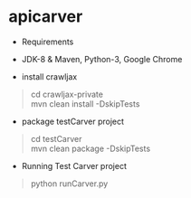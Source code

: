# apicarver

- Requirements
- JDK-8 & Maven, Python-3, Google Chrome 

- install crawljax 
> cd crawljax-private <br>
> mvn clean install -DskipTests

- package testCarver project
> cd testCarver <br>
> mvn clean package -DskipTests

  
- Running Test Carver project
> python runCarver.py <br> 

